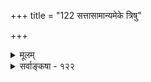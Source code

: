 +++
title = "122 सत्तासामान्यमेके त्रिषु"

+++
<details><summary>मूलम्</summary>

सत्तासामान्यमेके त्रिषु परिजगृहुः केऽपि जातवपीदं प्रख्यादीनां समत्वात्कथय न किमिदं सर्वनिष्ठं गृहीतम् ।  
किञ्च प्रामणिकत्वप्रभृतिसमधिकं सत्त्वमन्यन्न दृष्टं तद्ब्रह्मेत्याश्रितं यैर्ध्रुवमपलपितं तत्तु तैर्धर्मतोक्तेः ॥ १२२ ॥
</details>

<details><summary>सर्वाङ्कषा - १२२</summary>

अवयवसंस्थानविशेषस्यानुगतप्रतीतिनिर्वाहकत्वादेव सत्तादिजातिरप्यन्यथासिद्धेत्याह - सत्तेत्यादि । **एके** = वैशेषिका : **त्रिषु** = द्रव्यगुणकर्मसु **सत्तासामान्यम्** = सत्ताख्यं जातिविशेषम् **परिजगृहुः** = अङ्गीचकुः । तथाहि काश्यपः - 'सदिति यतो द्रव्यगुणकर्मसु सा सत्ता' (वै.सू.) इति । केऽपि जरन्मीमांसकाः **जातावपि** =सामान्येऽपि **इदम्** = सत्त्वम् परिजगृहुः । तत्रापि 'सत्' व्यवहारस्य समत्वात् । यद्येवम्, तर्हि **प्रख्यादीनाम्** = प्रतीतिव्यवहारयोः **समत्वात्** = सर्वत्र 'अस्ति' इति सद्व्यवहारस्य समानत्वात् **इदम्** =सत्त्वम् **सर्वनिष्ठम्** = सर्वपदार्थनिष्ठमेव किम् न **गृहीतम्** = नाङ्गीकृतम् कथम्? तथा च सत्त्वमपि केवलान्वयि भवतु, का हानिः ? एवं विवादे स्वमतमाह – किञ्चेति । वस्तुतस्तु **प्रामाणिकत्वप्रभृतिसमधिकम्** = प्रमाणसिद्धत्वादतिरिक्तम्, आदिपदेन कालसंबन्धस्यापि ग्रहणम् । **अन्यत्** = अन्यादृशम् सत्त्वम् न दृष्टम् । तथा च प्रमेयत्वापरपर्यायं सत्त्वमुच्यताम् । किमतिरिक्तजातिकल्पनया ! । ननु सत्त्वं यदि प्रमाणसंबन्धरूपम्, तर्हि स्वतस्सिद्धस्य ब्रह्मणः सत्त्वं न स्यात् । अतः सत्त्वम् असद्विलक्षणत्वमात्रम् । तथा च ब्रह्मैकमेव सत्, नान्यदिति सिद्धम् । ब्रह्मणः प्रमाणवेद्यत्वे, तस्य घटादितौल्यप्रसङ्ग इति निर्विशेषवादिनं प्रत्याह- **तत्** = सत्त्वम् ब्रह्म इति यैः **आश्रितम्** = अङ्गीकृतम्, तैस्तु धर्मतोक्तेः सत्त्वस्य धर्मरूपत्वकथनात् **तत्** = ब्रह्मैव अपलपितं भवति, ध्रुवम् । ब्रह्मणो निर्धर्मकत्वात्, तस्मिन् सत्त्वमपि न भवितुमर्हतीति ब्रह्मैव नास्तीत्युक्तं भवेत् । अतस्सविशेषवाद एव ब्रह्मणस्सत्त्वसिद्धिः । अन्यथा ब्रह्म शशशृङ्गनिर्विशेषं स्यात् । अत्र वक्तव्यं सर्वं पूर्वमेव (नायक) विस्तृतम् ॥ 

वस्तुतस्तु - वैशेषिकैः जातिसाधनं प्रकारद्वयेन प्रदर्शितम् । एकः अनुगतव्यवहारविषयतया, अपरस्तु कारणतावच्छेदकतया, कार्यतावच्छेदकतया वा । 'सिद्ध्यतो धर्मस्य नित्यत्वे एकत्वे च लाघवम्' इति लाघवतर्कवशात् तस्य जातित्वसिद्धिः, जातिलक्षणाक्रान्तत्वात् । नित्यत्वे सत्येकत्वे सत्यनुगतत्वं हि जातेर्लक्षणम् । तत्र कार्यसामान्यसमवायिकारणतावच्छेदकतया द्रव्यत्वजातिसिद्धिवत्, कार्यतावच्छेदकतया त्रितयानुगता काचिज्जातिः सिद्ध्यति । द्रव्यगुणकर्मस्वेव कार्यत्वसंभवात् । न च नित्यपरमाण्वादिसाधारणत्वं कथं तस्या जातेरिति शङ्क्यम्, परमाणुव्यावृत्ततयैव जातेः सिद्धेर्निष्प्रत्यूहत्वात् । अथवा द्व्यणुकपर्यन्तेषु 

483. 

801 

[विशेषपदार्थोऽन्यथासिद्धः ] 

यज्जातीयं, यदा, यत् यदवधिगुणकं, यत्र; न ह्यन्यदीदृक्; 

दृष्टैरित्थं विशेषैर्जगति विषमतां वक्ति वैशेषिकोऽपि । नित्येष्वत्यन्ततुल्येष्वपि नियतदशाभेदयोगोऽस्ति शास्त्रात् 



प्राच्योपाध्यादयो वा ; विदुरतिभिदुरान् योगिवर्यादयस्तान् ॥123॥ 

सत्तायास्सिद्धौ तज्जनकवृत्तित्वस्याप्यनन्तरं सिद्धिसंभवात् । बुद्धेर्लाघवपक्षपातित्वेनोक्तलाघवतर्कस्य प्रतितर्केण विरोधस्य वक्तुमशक्यत्वात् । अतोऽत्र प्रमाणसम्बन्धित्वं सत्त्वं तेषां न विवक्षितम् । अन्ततः तेषां जातित्वासंभवेऽपि अखण्डोपाधित्वे न कश्चन विरोधः । इयं तु शास्त्रान्तरचिन्ता । अस्तीति धात्वर्थभूता सत्ता अन्या, अन्या च द्रव्यगुणकर्मवृत्तिस्सत्तेति भाव्यम् । जातिसिद्धिस्तु समानप्रसवहेतुतयैवेति न कश्चन दोषः । इतरत्सर्वं शिष्यबुद्धिवैशद्यार्थमित्यवगन्तव्यम् ॥ १२२ ॥
</details>
